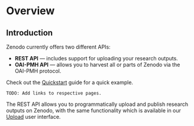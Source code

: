 # Overview

## Introduction

Zenodo currently offers two different APIs:

* **REST API** — includes support for uploading your research outputs.
* **OAI-PMH API** — allows you to harvest all or parts of Zenodo via the OAI-PMH protocol.

Check out the [Quickstart](#quickstart) guide for a quick example.

`TODO: Add links to respective pages.`


The REST API allows you to programmatically upload and publish research outputs on Zenodo, with the same functionality which is available in our [Upload](/deposit.html) user interface.

